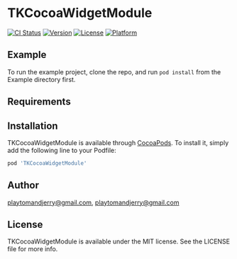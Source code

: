 # TKCocoaWidgetModule

[![CI Status](https://img.shields.io/travis/playtomandjerry@gmail.com/TKCocoaWidgetModule.svg?style=flat)](https://travis-ci.org/playtomandjerry@gmail.com/TKCocoaWidgetModule)
[![Version](https://img.shields.io/cocoapods/v/TKCocoaWidgetModule.svg?style=flat)](https://cocoapods.org/pods/TKCocoaWidgetModule)
[![License](https://img.shields.io/cocoapods/l/TKCocoaWidgetModule.svg?style=flat)](https://cocoapods.org/pods/TKCocoaWidgetModule)
[![Platform](https://img.shields.io/cocoapods/p/TKCocoaWidgetModule.svg?style=flat)](https://cocoapods.org/pods/TKCocoaWidgetModule)

## Example

To run the example project, clone the repo, and run `pod install` from the Example directory first.

## Requirements

## Installation

TKCocoaWidgetModule is available through [CocoaPods](https://cocoapods.org). To install
it, simply add the following line to your Podfile:

```ruby
pod 'TKCocoaWidgetModule'
```

## Author

playtomandjerry@gmail.com, playtomandjerry@gmail.com

## License

TKCocoaWidgetModule is available under the MIT license. See the LICENSE file for more info.
